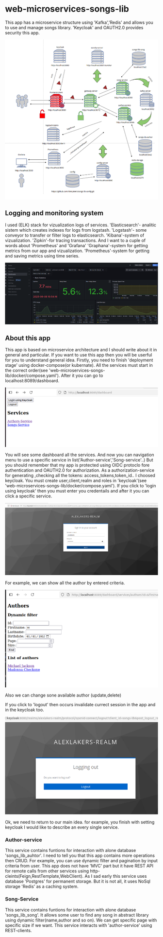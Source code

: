 # web-microservices-songs-lib
This app has a microservice structure using 'Kafka','Redis' and allows you to use and manage songs library. 'Keycloak' and OAUTH2.0 provides security this app.

![alt text](https://github.com/AlexLakers/ParserJsonCsvToXml/blob/master/WinFormsCsvJsonXml/App_Data/pictures/40.png?raw=true)

## Logging and monitoring system
I used (ELK) stack for vizualization logs of services.
'Elasticsearch'- analitic sistem which creates indexes for logs from logstash.
'Logstash'- some conveyor to transfer or filter logs to elasticsearch.
'Kibana'-system of vizualization.
'Zipkin'-for tracing transactions.
And I want to a cuple of words about 'Prometheus' and 'Grafana'
'Graphana'-system for getting metrics from our app and vizualization.
'Prometheus'-system for getting and saving metrics using time series.

![alt text](https://github.com/AlexLakers/ParserJsonCsvToXml/blob/master/WinFormsCsvJsonXml/App_Data/pictures/35.png?raw=true) 
## About this app
This app is based on microservice architecture and I should write about it in general and particular. 
If you want to use this app then you will be userful for you to understand general idea.
Firstly, you need to finish 'deployment stage' using docker-compose(or kubernate).
All the services must start in the correct order(see 'web-microservices-songs-lib/docker/compose.yaml').
After it you can go to localhost:8089/dashboard.

![alt text](https://github.com/AlexLakers/ParserJsonCsvToXml/blob/master/WinFormsCsvJsonXml/App_Data/pictures/34.png?raw=true)

You will see some dashboard all the services. And now you can navigation menu to use a specific service in list('Author-service','Song-service'..)
But you should remember that my app is protected using OIDC protoclo fore authentication and OAUTH2.0 for authorization.
As a authorization-service for generating ,checking all the tokens: access_tokens,token_id.. I choosed keycloak.
You must create user,client,realm and roles in 'keycloak'(see 'web-microservices-songs-lib/docker/compose.yaml').
If you click to 'login using keycloak' then you must enter you credentails and after it you can click a specific service.

![alt text](https://github.com/AlexLakers/ParserJsonCsvToXml/blob/master/WinFormsCsvJsonXml/App_Data/pictures/33.png?raw=true)


For example, we can show all the author by entered criteria.

![alt text](https://github.com/AlexLakers/ParserJsonCsvToXml/blob/master/WinFormsCsvJsonXml/App_Data/pictures/38.png?raw=true)


Also we can change sone available author (update,delete)

If you click to 'logout' then occurs invalidate currect session in the app and in the keycloak too.

![alt text](https://github.com/AlexLakers/ParserJsonCsvToXml/blob/master/WinFormsCsvJsonXml/App_Data/pictures/39.png?raw=true)


Ok, we need to return to our main idea. for example, you finish with setting keycloak 
 I would like to describe an every single service.

### Author-service
This service contains funtions for interaction with  alone database 'songs_lib_auhtor'. I need to tell you that this app
contains more operations then CRUD. For example, you can use dynamic filter and pagination by input criteria from user.
This app does not have 'MVC' part but it have REST API for remote calls from other services using http-cleints(Feign,RestTemplate,WebClient).
As I sad early this service uses database 'Postgres' for permanent storage. But it is not all, it uses NoSql storage 'Redis' as a caching system.  

### Song-Service
This service contains funtions for interaction with  alone database 'songs_lib_song'. It allows some user to find any song in 
abstract library using dynamic filter(name,author and so on). We can get specific page with specific size if we want.
This service interacts with 'author-service' using REST-clients.
